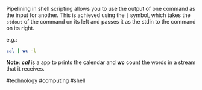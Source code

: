 
Pipelining in shell scripting allows you to use the output of one command as the input for another. This is achieved using the `|` symbol, which takes the `stdout` of the command on its left and passes it as the stdin to the command on its right.

e.g.:
```bash
cal | wc -l
```

**Note**: ***cal*** is a app to prints the calendar and ***wc*** count the words in a stream that it receives.

#technology #computing #shell 